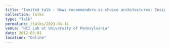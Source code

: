 ```yaml
---
title: "Invited talk - News recommenders as choice architectures: Insights into news recommender design, its effects, and potential societal implications."
collection: talks
type: "Talk"
permalink: /talks/2023-04-14
venue: "HCI Lab at University of Pennsylvania"
date: 2012-03-01
location: "Online"
---
```

